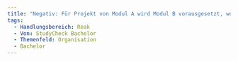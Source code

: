 ```yaml
---
title: "Negativ: Für Projekt von Modul A wird Modul B vorausgesetzt, wobei Modul B erst später startet."
tags:
  - Handlungsbereich: Reak
  - Von: StudyCheck Bachelor
  - Themenfeld: Organisation
  - Bachelor
---
```

